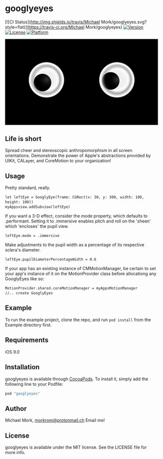 # googlyeyes

[![CI Status](http://img.shields.io/travis/Michael Mork/googlyeyes.svg?style=flat)](https://travis-ci.org/Michael Mork/googlyeyes)
[![Version](https://img.shields.io/cocoapods/v/googlyeyes.svg?style=flat)](http://cocoapods.org/pods/googlyeyes)
[![License](https://img.shields.io/cocoapods/l/googlyeyes.svg?style=flat)](http://cocoapods.org/pods/googlyeyes)
[![Platform](https://img.shields.io/cocoapods/p/googlyeyes.svg?style=flat)](http://cocoapods.org/pods/googlyeyes)

![alt tag](eyes-gif-vid.gif)

## Life is short

Spread cheer and stereoscopic anthropomorphism in all screen orientations. Demonstrate the power of Apple's abstractions provided by UIKit, CALayer, and CoreMotion to your organization!

## Usage

Pretty standard, really.

    let leftEye = GooglyEye(frame: CGRect(x: 30, y: 300, width: 100, height: 100))
    myAppsview.addSubview(leftEye)

If you want a 3-D effect, consider the mode property, which defaults to .performant. Setting it to .immersive enables pitch and roll on the 'sheen' which 'encloses' the pupil view.

	leftEye.mode = .immersive

Make adjustments to the pupil width as a percentage of its respective sclera's diameter.
    
    leftEye.pupilDiameterPercentageWidth = 0.6

If your app has an existing instance of CMMotionManager, be certain to set your app's instance of it on the MotionProvider class before allocationg any GooglyEyes like so:

    MotionProvider.shared.coreMotionManager = myAppsMotionManager
    //.. create GooglyEyes

## Example

To run the example project, clone the repo, and run `pod install` from the Example directory first.

## Requirements

iOS 9.0

## Installation

googlyeyes is available through [CocoaPods](http://cocoapods.org). To install
it, simply add the following line to your Podfile:

```ruby
pod "googlyeyes"
```

## Author
Michael Mork, morkrom@protonmail.ch
Email me!

## License

googlyeyes is available under the MIT license. See the LICENSE file for more info.
